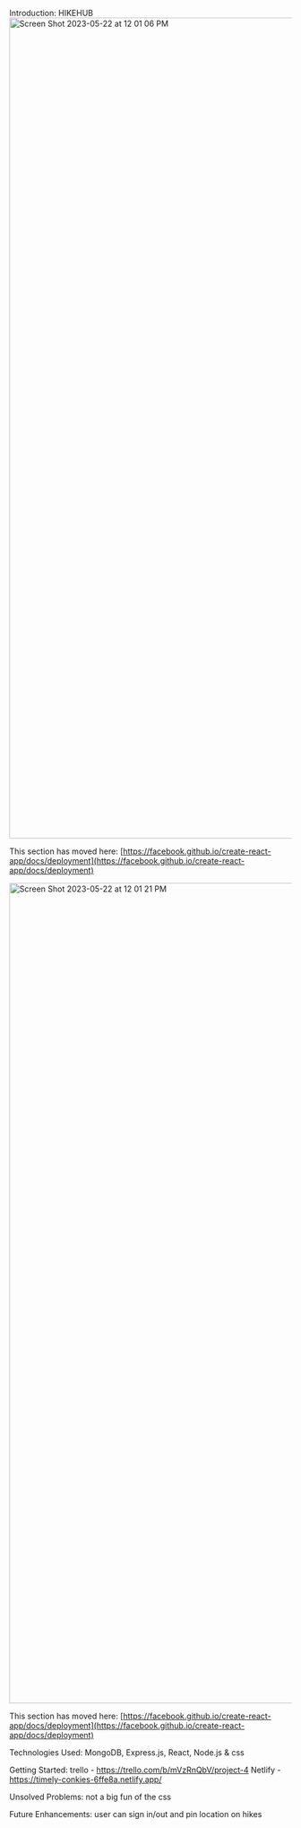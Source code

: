 Introduction: HIKEHUB
<img width="1463" alt="Screen Shot 2023-05-22 at 12 01 06 PM" src="https://github.com/angelnolasco/project-4-frontend/assets/126417087/d3298bc0-4c06-4418-b6e4-e0254b100fd3">

This section has moved here: [https://facebook.github.io/create-react-app/docs/deployment](https://facebook.github.io/create-react-app/docs/deployment)

<img width="1462" alt="Screen Shot 2023-05-22 at 12 01 21 PM" src="https://github.com/angelnolasco/project-4-frontend/assets/126417087/f5b06930-2bdc-4f5d-b8a9-cd5ca6fc1f53">

This section has moved here: [https://facebook.github.io/create-react-app/docs/deployment](https://facebook.github.io/create-react-app/docs/deployment)

Technologies Used: MongoDB, Express.js, React, Node.js & css

Getting Started: trello - https://trello.com/b/mVzRnQbV/project-4  Netlify - https://timely-conkies-6ffe8a.netlify.app/

Unsolved Problems: not a big fun of the css 

Future Enhancements: user can sign in/out and pin location on hikes
